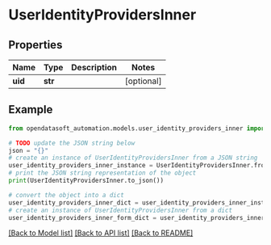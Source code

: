 # UserIdentityProvidersInner


## Properties

Name | Type | Description | Notes
------------ | ------------- | ------------- | -------------
**uid** | **str** |  | [optional] 

## Example

```python
from opendatasoft_automation.models.user_identity_providers_inner import UserIdentityProvidersInner

# TODO update the JSON string below
json = "{}"
# create an instance of UserIdentityProvidersInner from a JSON string
user_identity_providers_inner_instance = UserIdentityProvidersInner.from_json(json)
# print the JSON string representation of the object
print(UserIdentityProvidersInner.to_json())

# convert the object into a dict
user_identity_providers_inner_dict = user_identity_providers_inner_instance.to_dict()
# create an instance of UserIdentityProvidersInner from a dict
user_identity_providers_inner_form_dict = user_identity_providers_inner.from_dict(user_identity_providers_inner_dict)
```
[[Back to Model list]](../README.md#documentation-for-models) [[Back to API list]](../README.md#documentation-for-api-endpoints) [[Back to README]](../README.md)


